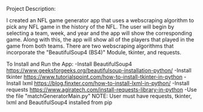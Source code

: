 Project Description: 

I created an NFL game generator app that uses a webscraping algorithm to pick any NFL game in the history of the NFL. The user will begin by selecting a team, week, and year and the app will show the corresponding game. Along with this, the app will show all of the players that played in the game from both teams. There are two webscraping algorithms that incorporate the "BeautifulSoup4 (BS4)" Module, tkinter, and requests.

To Install and Run the App: 
  -Install BeautifulSoup4 https://www.geeksforgeeks.org/beautifulsoup-installation-python/
  -Install tkinter https://www.tutorialspoint.com/how-to-install-tkinter-in-python
  -Install lxml https://blog.finxter.com/how-to-install-lxml-in-python/
  -Install requests https://www.agiratech.com/install-requests-library-in-python
  -Use the file "matchGeneratorMain.py" 
  NOTE: User must have requests, tkinter, lxml and BeautifulSoup4 installed from pip

